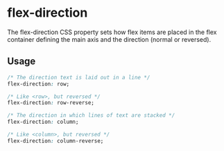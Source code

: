 # flex-direction
The flex-direction CSS property sets how flex items are placed in the flex container defining the main axis and the direction (normal or reversed).

## Usage

```css
/* The direction text is laid out in a line */
flex-direction: row;

/* Like <row>, but reversed */
flex-direction: row-reverse;

/* The direction in which lines of text are stacked */
flex-direction: column;

/* Like <column>, but reversed */
flex-direction: column-reverse;
```